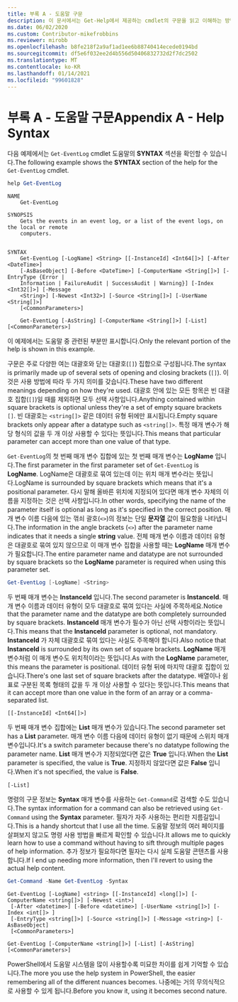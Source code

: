 ```yaml
---
title: 부록 A - 도움말 구문
description: 이 문서에서는 Get-Help에서 제공하는 cmdlet의 구문을 읽고 이해하는 방법을 설명합니다.
ms.date: 06/02/2020
ms.custom: Contributor-mikefrobbins
ms.reviewer: mirobb
ms.openlocfilehash: b8fe218f2a9af1ad1ee6b88740414ecede0194bd
ms.sourcegitcommit: df5e6f032ee2d4b556d50406832732d2f7dc2502
ms.translationtype: MT
ms.contentlocale: ko-KR
ms.lasthandoff: 01/14/2021
ms.locfileid: "99601828"
---
```

# <a name="appendix-a---help-syntax"></a><span data-ttu-id="b073f-103">부록 A - 도움말 구문</span><span class="sxs-lookup"><span data-stu-id="b073f-103">Appendix A - Help Syntax</span></span>

<span data-ttu-id="b073f-104">다음 예제에서는 `Get-EventLog` cmdlet 도움말의 **SYNTAX** 섹션을 확인할 수 있습니다.</span><span class="sxs-lookup"><span data-stu-id="b073f-104">The following example shows the **SYNTAX** section of the help for the `Get-EventLog` cmdlet.</span></span>

```powershell
help Get-EventLog
```

```Output
NAME
    Get-EventLog

SYNOPSIS
    Gets the events in an event log, or a list of the event logs, on the local or remote
    computers.


SYNTAX
    Get-EventLog [-LogName] <String> [[-InstanceId] <Int64[]>] [-After <DateTime>]
    [-AsBaseObject] [-Before <DateTime>] [-ComputerName <String[]>] [-EntryType {Error |
    Information | FailureAudit | SuccessAudit | Warning}] [-Index <Int32[]>] [-Message
    <String>] [-Newest <Int32>] [-Source <String[]>] [-UserName <String[]>]
    [<CommonParameters>]

    Get-EventLog [-AsString] [-ComputerName <String[]>] [-List] [<CommonParameters>]
```

<span data-ttu-id="b073f-105">이 예제에서는 도움말 중 관련된 부분만 표시합니다.</span><span class="sxs-lookup"><span data-stu-id="b073f-105">Only the relevant portion of the help is shown in this example.</span></span>

<span data-ttu-id="b073f-106">구문은 주로 다양한 여는 대괄호와 닫는 대괄호(`[]`) 집합으로 구성됩니다.</span><span class="sxs-lookup"><span data-stu-id="b073f-106">The syntax is primarily made up of several sets of opening and closing brackets (`[]`).</span></span> <span data-ttu-id="b073f-107">이것은 사용 방법에 따라 두 가지 의미를 갖습니다.</span><span class="sxs-lookup"><span data-stu-id="b073f-107">These have two different meanings depending on how they're used.</span></span> <span data-ttu-id="b073f-108">대괄호 안에 있는 모든 항목은 빈 대괄호 집합(`[]`)일 때를 제외하면 모두 선택 사항입니다.</span><span class="sxs-lookup"><span data-stu-id="b073f-108">Anything contained within square brackets is optional unless they're a set of empty square brackets `[]`.</span></span> <span data-ttu-id="b073f-109">빈 대괄호는 `<string[]>` 같은 데이터 유형 뒤에만 표시됩니다.</span><span class="sxs-lookup"><span data-stu-id="b073f-109">Empty square brackets only appear after a datatype such as `<string[]>`.</span></span> <span data-ttu-id="b073f-110">특정 매개 변수가 해당 형식의 값을 두 개 이상 사용할 수 있다는 뜻입니다.</span><span class="sxs-lookup"><span data-stu-id="b073f-110">This means that particular parameter can accept more than one value of that type.</span></span>

<span data-ttu-id="b073f-111">`Get-EventLog`의 첫 번째 매개 변수 집합에 있는 첫 번째 매개 변수는 **LogName** 입니다.</span><span class="sxs-lookup"><span data-stu-id="b073f-111">The first parameter in the first parameter set of `Get-EventLog` is **LogName**.</span></span> <span data-ttu-id="b073f-112">LogName은 대괄호로 묶여 있는데 이는 위치 매개 변수라는 뜻입니다.</span><span class="sxs-lookup"><span data-stu-id="b073f-112">LogName is surrounded by square brackets which means that it's a positional parameter.</span></span> <span data-ttu-id="b073f-113">다시 말해 올바른 위치에 지정되어 있다면 매개 변수 자체의 이름을 지정하는 것은 선택 사항입니다.</span><span class="sxs-lookup"><span data-stu-id="b073f-113">In other words, specifying the name of the parameter itself is optional as long as it's specified in the correct position.</span></span> <span data-ttu-id="b073f-114">매개 변수 이름 다음에 있는 꺾쇠 괄호(`<>`)의 정보는 단일 **문자열** 값이 필요함을 나타냅니다.</span><span class="sxs-lookup"><span data-stu-id="b073f-114">The information in the angle brackets (`<>`) after the parameter name indicates that it needs a single **string** value.</span></span> <span data-ttu-id="b073f-115">전체 매개 변수 이름과 데이터 유형은 대괄호로 묶여 있지 않으므로 이 매개 변수 집합을 사용할 때는 **LogName** 매개 변수가 필요합니다.</span><span class="sxs-lookup"><span data-stu-id="b073f-115">The entire parameter name and datatype are not surrounded by square brackets so the **LogName** parameter is required when using this parameter set.</span></span>

```powershell
Get-EventLog [-LogName] <String>
```

<span data-ttu-id="b073f-116">두 번째 매개 변수는 **InstanceId** 입니다.</span><span class="sxs-lookup"><span data-stu-id="b073f-116">The second parameter is **InstanceId**.</span></span> <span data-ttu-id="b073f-117">매개 변수 이름과 데이터 유형이 모두 대괄호로 묶여 있다는 사실에 주목하세요.</span><span class="sxs-lookup"><span data-stu-id="b073f-117">Notice that the parameter name and the datatype are both completely surrounded by square brackets.</span></span> <span data-ttu-id="b073f-118">**InstanceId** 매개 변수가 필수가 아닌 선택 사항이라는 뜻입니다.</span><span class="sxs-lookup"><span data-stu-id="b073f-118">This means that the **InstanceId** parameter is optional, not mandatory.</span></span> <span data-ttu-id="b073f-119">**InstanceId** 가 자체 대괄호로 묶여 있다는 사실도 주목해야 합니다.</span><span class="sxs-lookup"><span data-stu-id="b073f-119">Also notice that **InstanceId** is surrounded by its own set of square brackets.</span></span> <span data-ttu-id="b073f-120">**LogName** 매개 변수처럼 이 매개 변수도 위치적이라는 뜻입니다.</span><span class="sxs-lookup"><span data-stu-id="b073f-120">As with the **LogName** parameter, this means the parameter is positional.</span></span> <span data-ttu-id="b073f-121">데이터 유형 뒤에 마지막 대괄호 집합이 있습니다.</span><span class="sxs-lookup"><span data-stu-id="b073f-121">There's one last set of square brackets after the datatype.</span></span> <span data-ttu-id="b073f-122">배열이나 쉼표로 구분된 목록 형태의 값을 두 개 이상 사용할 수 있다는 뜻입니다.</span><span class="sxs-lookup"><span data-stu-id="b073f-122">This means that it can accept more than one value in the form of an array or a comma-separated list.</span></span>

```
[[-InstanceId] <Int64[]>]
```

<span data-ttu-id="b073f-123">두 번째 매개 변수 집합에는 **List** 매개 변수가 있습니다.</span><span class="sxs-lookup"><span data-stu-id="b073f-123">The second parameter set has a **List** parameter.</span></span> <span data-ttu-id="b073f-124">매개 변수 이름 다음에 데이터 유형이 없기 때문에 스위치 매개 변수입니다.</span><span class="sxs-lookup"><span data-stu-id="b073f-124">It's a switch parameter because there's no datatype following the parameter name.</span></span> <span data-ttu-id="b073f-125">**List** 매개 변수가 지정되었다면 값은 **True** 입니다.</span><span class="sxs-lookup"><span data-stu-id="b073f-125">When the **List** parameter is specified, the value is **True**.</span></span> <span data-ttu-id="b073f-126">지정하지 않았다면 값은 **False** 입니다.</span><span class="sxs-lookup"><span data-stu-id="b073f-126">When it's not specified, the value is **False**.</span></span>

```
[-List]
```

<span data-ttu-id="b073f-127">명령의 구문 정보는 **Syntax** 매개 변수를 사용하는 `Get-Command`로 검색할 수도 있습니다.</span><span class="sxs-lookup"><span data-stu-id="b073f-127">The syntax information for a command can also be retrieved using `Get-Command` using the **Syntax** parameter.</span></span> <span data-ttu-id="b073f-128">필자가 자주 사용하는 편리한 지름길입니다.</span><span class="sxs-lookup"><span data-stu-id="b073f-128">This is a handy shortcut that I use all the time.</span></span> <span data-ttu-id="b073f-129">도움말 정보의 여러 페이지를 살펴보지 않고도 명령 사용 방법을 빠르게 확인할 수 있습니다.</span><span class="sxs-lookup"><span data-stu-id="b073f-129">It allows me to quickly learn how to use a command without having to sift through multiple pages of help information.</span></span> <span data-ttu-id="b073f-130">추가 정보가 필요하다면 필자는 다시 실제 도움말 콘텐츠를 사용합니다.</span><span class="sxs-lookup"><span data-stu-id="b073f-130">If I end up needing more information, then I'll revert to using the actual help content.</span></span>

```powershell
Get-Command -Name Get-EventLog -Syntax
```

```Output
Get-EventLog [-LogName] <string> [[-InstanceId] <long[]>] [-ComputerName <string[]>] [-Newest <int>]
 [-After <datetime>] [-Before <datetime>] [-UserName <string[]>] [-Index <int[]> ]
 [-EntryType <string[]>] [-Source <string[]>] [-Message <string>] [-AsBaseObject]
 [<CommonParameters>]

Get-EventLog [-ComputerName <string[]>] [-List] [-AsString] [<CommonParameters>]
```

<span data-ttu-id="b073f-131">PowerShell에서 도움말 시스템을 많이 사용할수록 미묘한 차이를 쉽게 기억할 수 있습니다.</span><span class="sxs-lookup"><span data-stu-id="b073f-131">The more you use the help system in PowerShell, the easier remembering all of the different nuances becomes.</span></span> <span data-ttu-id="b073f-132">나중에는 거의 무의식적으로 사용할 수 있게 됩니다.</span><span class="sxs-lookup"><span data-stu-id="b073f-132">Before you know it, using it becomes second nature.</span></span>
